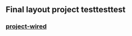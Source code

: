 ## Final layout project testtesttest
### [project-wired](https://purpurpur374.github.io/project-wired/public)
